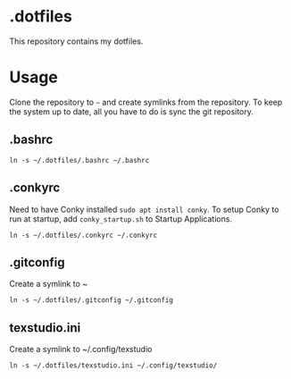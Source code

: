 # .dotfiles
This repository contains my dotfiles.

# Usage
Clone the repository to `~` and create symlinks from the repository. To keep the system up to date, all you have to do is sync the git repository.

## .bashrc
```
ln -s ~/.dotfiles/.bashrc ~/.bashrc
```

## .conkyrc
Need to have Conky installed `sudo apt install conky`. To setup Conky to run at startup, add `conky_startup.sh` to Startup Applications.

```
ln -s ~/.dotfiles/.conkyrc ~/.conkyrc
```

## .gitconfig
Create a symlink to ~

```
ln -s ~/.dotfiles/.gitconfig ~/.gitconfig
```

## texstudio.ini
Create a symlink to ~/.config/texstudio

```
ln -s ~/.dotfiles/texstudio.ini ~/.config/texstudio/
```
